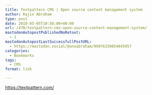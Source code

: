 ```yaml
---
title: Textpattern CMS | Open source content management system
author: Rajiv Abraham
type: post
date: 2018-05-05T10:58:00+00:00
url: /470/textpattern-cms-open-source-content-management-system/
mastodonAutopostPublishedNoRetoot:
  - 1
mastodonAutopostLastSuccessfullPostURL:
  - https://mastodon.social/@unoabraham/99976339854845957
categories:
  - Bookmarks
tags:
  - CMS
format: link

---
```

<https://textpattern.com/>